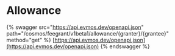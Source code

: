 # Allowance

{% swagger src="https://api.evmos.dev/openapi.json" path="/cosmos/feegrant/v1beta1/allowance/{granter}/{grantee}" method="get" %}
[https://api.evmos.dev/openapi.json](https://api.evmos.dev/openapi.json)
{% endswagger %}
